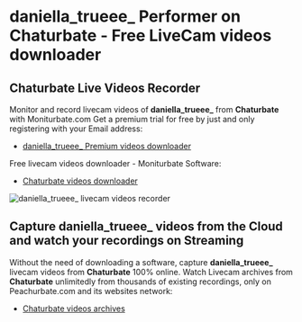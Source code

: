 # daniella_trueee_ Performer on Chaturbate - Free LiveCam videos downloader

## Chaturbate Live Videos Recorder

Monitor and record livecam videos of **daniella_trueee_** from **Chaturbate** with Moniturbate.com
Get a premium trial for free by just and only registering with your Email address:
* [daniella_trueee_ Premium videos downloader](https://moniturbate.com/request-demo-licence-key.html)

Free livecam videos downloader - Moniturbate Software:
* [Chaturbate videos downloader](https://moniturbate.com/moniturbate-download-software.html)

![daniella_trueee_ livecam videos recorder](https://peachurnet.com/templates/moniturbate-software.png)


## Capture daniella_trueee_ videos from the Cloud and watch your recordings on Streaming

Without the need of downloading a software, capture **daniella_trueee_** livecam videos from **Chaturbate** 100% online.
Watch Livecam archives from **Chaturbate** unlimitedly from thousands of existing recordings, only on Peachurbate.com and its websites network:
* [Chaturbate videos archives](https://peachurnet.com/)